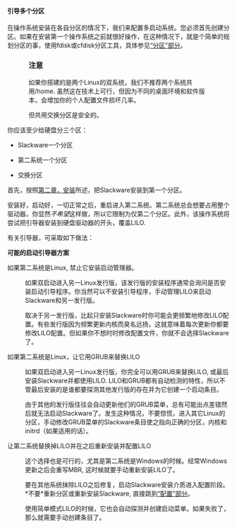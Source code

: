 #### 引导多个分区

在操作系统安装在各自分区的情况下，我们来配置多启动系统。您必须首先创建分区。如果在安装第一个操作系统之前就很好操作，在这种情况下，就是个简单的规划分区的事，使用fdisk或cfdisk分区工具，具体参见[“分区”部分](../chapter_02/Partitioning.md)。

<div class="important" title="Important" style="margin-left: 0.5in; margin-right: 0.5in;"><h3 class="title">注意</h3><p>
    如果你搭建的是两个Linux的双系统，我们不推荐两个系统共用/home. 虽然这在技术上可行，但因为不同的桌面环境和软件版本，会增加你的个人配置文件损坏几率。
  </p><p>
    但共用交换分区是安全的。
  </p></div>

你应该至少给硬盘分三个区：

* Slackware一个分区

* 第二系统一个分区

* 交换分区

首先，按照[第二章，安装](../chapter_02/README.md)所述，把Slackware安装到第一个分区。

安装好，启动好，一切正常之后，重启进入第二系统。第二系统总会想要占用整个驱动器，你显然*不希望*这样做，所以它限制为仅第二个分区。此外，该操作系统将尝试把引导器安装到硬盘驱动器的开头，覆盖LILO. 

有关引导器，可采取如下做法：

<div class="variablelist" title="Possible Boot Loader Scenarios"><p class="title"><b>
    可能的启动引导器方案
  </b></p><dl><dt><span class="term">
    如果第二系统是Linux, 禁止它安装启动管理器。
  </span></dt><dd><p>
      如果双启动进入另一Linux发行版，该发行版的安装程序通常会询问是否安装启动引导程序。你当然可以不安装引导程序，手动管理LILO来启动Slackware和另一发行版。
    </p><p>
      取决于另一发行版，比起只安装Slackware时你可能会更频繁地修改LILO配置。有些发行版因为频繁更新内核而臭名远扬，这就意味着每次更新你都要修改LILO配置。但如果你不想时时修改配置文件，你就不会选择Slackware了。
    </p></dd><dt><span class="term">
      如果第二系统是Linux，让它用GRUB来替换LILO
  </span></dt><dd><p>
      如果双启动进入另一Linux发行版，你完全可以用GRUB来替换LILO, 或最后安装Slackware并都使用LILO. LILO和GRUB都有自动检测的特性，所以不管最后安装的是谁都要探测其他发行版的存在并为它创建一个启动条目。
    </p><p>
      由于其他的发行版往往会自动更新他们的GRUB菜单，总有可能出点差错然后就无法启动Slackware了。发生这种情况，不要惊慌，进入其它Linux的分区，手动修改GRUB菜单的Slackware条目使之指向正确的分区，内核和initrd（如果适用的话）。
    </p></dd><dt><span class="term">
      让第二系统替换掉LILO并在之后重新安装并配置LILO
  </span></dt><dd><p>
      这个选择也是可行的，尤其是第二系统是Windows的时候。经常Windows更新之后会重写MBR, 这时候就要手动重新安装LILO了。
    </p><p>
      要在其他系统抹除LILO之后修复，启动Slackware安装介质进入配置阶段。*不要*重新分区或重新安装Slackware, 直接跳到<a href="../chapter_02/The_setup_Program/Configure.md" target="_blank" rel="external">“配置”部分</a>。
    </p><p>
      使用简单模式LILO的时候，它也会自动探测并创建启动菜单。如果失败了，那么就需要手动创建条目了。
    </p></dd></dl></div></div>
